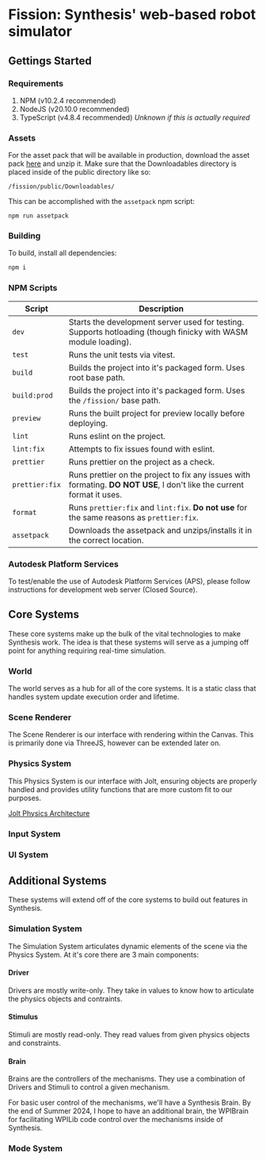 # Fission: Synthesis' web-based robot simulator

## Gettings Started

### Requirements

1. NPM (v10.2.4 recommended)
2. NodeJS (v20.10.0 recommended)
3. TypeScript (v4.8.4 recommended) _Unknown if this is actually required_

### Assets

For the asset pack that will be available in production, download the asset pack [here](https://synthesis.autodesk.com/Downloadables/assetpack.zip) and unzip it.
Make sure that the Downloadables directory is placed inside of the public directory like so:

```
/fission/public/Downloadables/
```

This can be accomplished with the `assetpack` npm script:

```
npm run assetpack
```

### Building

To build, install all dependencies:

```bash
npm i
```

### NPM Scripts

| Script         | Description                                                                                                             |
| -------------- | ----------------------------------------------------------------------------------------------------------------------- |
| `dev`          | Starts the development server used for testing. Supports hotloading (though finicky with WASM module loading).          |
| `test`         | Runs the unit tests via vitest.                                                                                         |
| `build`        | Builds the project into it's packaged form. Uses root base path.                                                        |
| `build:prod`   | Builds the project into it's packaged form. Uses the `/fission/` base path.                                             |
| `preview`      | Runs the built project for preview locally before deploying.                                                            |
| `lint`         | Runs eslint on the project.                                                                                             |
| `lint:fix`     | Attempts to fix issues found with eslint.                                                                               |
| `prettier`     | Runs prettier on the project as a check.                                                                                |
| `prettier:fix` | Runs prettier on the project to fix any issues with formating. **DO NOT USE**, I don't like the current format it uses. |
| `format`       | Runs `prettier:fix` and `lint:fix`. **Do not use** for the same reasons as `prettier:fix`.                              |
| `assetpack`    | Downloads the assetpack and unzips/installs it in the correct location.                                                 |

### Autodesk Platform Services

To test/enable the use of Autodesk Platform Services (APS), please follow instructions for development web server (Closed Source).

## Core Systems

These core systems make up the bulk of the vital technologies to make Synthesis work. The idea is that these systems will serve as a
jumping off point for anything requiring real-time simulation.

### World

The world serves as a hub for all of the core systems. It is a static class that handles system update execution order and lifetime.

### Scene Renderer

The Scene Renderer is our interface with rendering within the Canvas. This is primarily done via ThreeJS, however can be extended later on.

### Physics System

This Physics System is our interface with Jolt, ensuring objects are properly handled and provides utility functions that are more custom fit to our purposes.

[Jolt Physics Architecture](https://jrouwe.github.io/JoltPhysics/)

### Input System

### UI System

## Additional Systems

These systems will extend off of the core systems to build out features in Synthesis.

### Simulation System

The Simulation System articulates dynamic elements of the scene via the Physics System. At it's core there are 3 main components:

#### Driver

Drivers are mostly write-only. They take in values to know how to articulate the physics objects and contraints.

#### Stimulus

Stimuli are mostly read-only. They read values from given physics objects and constraints.

#### Brain

Brains are the controllers of the mechanisms. They use a combination of Drivers and Stimuli to control a given mechanism.

For basic user control of the mechanisms, we'll have a Synthesis Brain. By the end of Summer 2024, I hope to have an additional brain, the WPIBrain for facilitating WPILib code control over the mechanisms inside of Synthesis.

### Mode System
